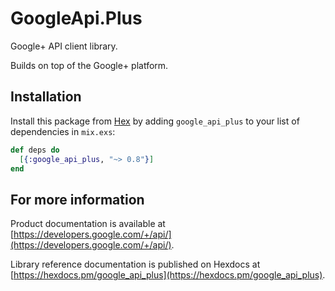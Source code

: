 # GoogleApi.Plus

Google+ API client library.

Builds on top of the Google+ platform.

## Installation

Install this package from [Hex](https://hex.pm) by adding
`google_api_plus` to your list of dependencies in `mix.exs`:

```elixir
def deps do
  [{:google_api_plus, "~> 0.8"}]
end
```

## For more information

Product documentation is available at [https://developers.google.com/+/api/](https://developers.google.com/+/api/).

Library reference documentation is published on Hexdocs at
[https://hexdocs.pm/google_api_plus](https://hexdocs.pm/google_api_plus).
